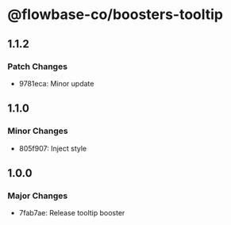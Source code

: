 # @flowbase-co/boosters-tooltip

## 1.1.2

### Patch Changes

- 9781eca: Minor update

## 1.1.0

### Minor Changes

- 805f907: Inject style

## 1.0.0

### Major Changes

- 7fab7ae: Release tooltip booster
